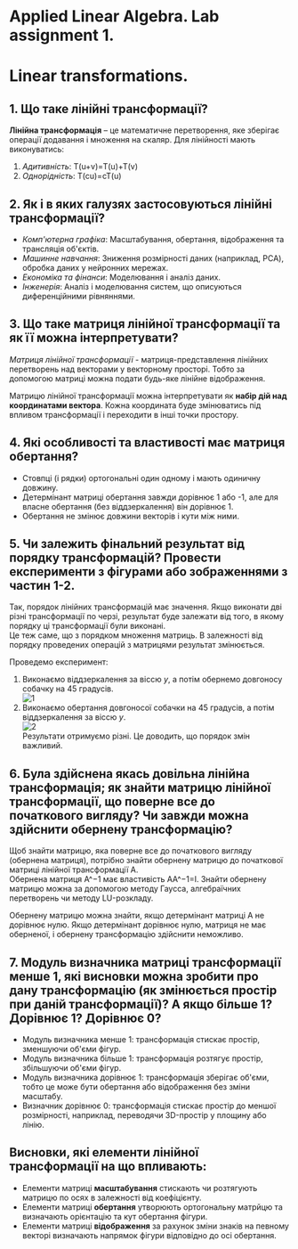 # Applied Linear Algebra. Lab assignment 1.  
# Linear transformations.  
  
## 1. Що таке лінійні трансформації?  
**Лінійна трансформація** – це математичне перетворення, яке зберігає операції додавання і множення на скаляр. Для лінійності мають виконуватись:  
1. *Адитивність*: T(u+v)=T(u)+T(v)  
2. *Однорідність*: T(cu)=cT(u)  
  
## 2. Як і в яких галузях застосовуються лінійні трансформації?  
- *Комп'ютерна графіка*: Масштабування, обертання, відображення та трансляція об'єктів.  
- *Машинне навчання*: Зниження розмірності даних (наприклад, PCA), обробка даних у нейронних мережах.  
- *Економіка та фінанси*: Моделювання і аналіз даних.  
- *Інженерія*: Аналіз і моделювання систем, що описуються диференційними рівняннями.  
  
## 3. Що таке матриця лінійної трансформації та як її можна інтерпретувати?  
*Матриця лінійної трансформації* - матриця-представлення лінійних перетворень над векторами у векторному просторі. Тобто за допомогою матриці можна подати будь-яке лінійне відображення.  
  
Матрицю лінійної трансформації можна інтерпретувати як **набір дій над координатами вектора**. Кожна координата буде змінюватись під впливом трансформації і переходити в інші точки простору.  
  
## 4. Які особливості та властивості має матриця обертання?  
- Стовпці (і рядки) ортогональні один одному і мають одиничну довжину.
- Детермінант матриці обертання завжди дорівнює 1 або -1, але для власне обертання (без віддзеркалення) він дорівнює 1.
- Обертання не змінює довжини векторів і кути між ними.
  
## 5. Чи залежить фінальний результат від порядку трансформацій? Провести експерименти з фігурами або зображеннями з частин 1-2.  
Так, порядок лінійних трансформацій має значення. Якщо виконати дві різні трансформації по черзі, результат буде залежати від того, в якому порядку ці трансформації були виконані.  
Це теж саме, що з порядком множення матриць. В залежності від порядку проведених операцій з матрицями результат змінюється.  
  
Проведемо експеримент:  
1. Виконаємо віддзеркалення за віссю *y*, а потім обернемо довгоносу собачку на 45 градусів.  
![1](https://github.com/kseniiahanziuk/lab-1-applied-linear-algebra-khanziuk/assets/151023627/fe7a7247-7e59-414a-ae14-5e2ad3deca09)
2. Виконаємо обертання довгоносої собачки на 45 градусів, а потім віддзеркалення за віссю *y*.  
![2](https://github.com/kseniiahanziuk/lab-1-applied-linear-algebra-khanziuk/assets/151023627/3f5a8161-04fd-457e-b736-07c687c98bc4)  
Результати отримуємо різні. Це доводить, що порядок змін важливий.  

## 6. Була здійснена якась довільна лінійна трансформація; як знайти матрицю лінійної трансформації, що поверне все до початкового вигляду? Чи завжди можна здійснити обернену трансформацію?  

Щоб знайти матрицю, яка поверне все до початкового вигляду (обернена матриця), потрібно знайти обернену матрицю до початкової матриці лінійної трансформації A.  
Обернена матриця A^−1 має властивість AA^−1=I. Знайти обернену матрицю можна за допомогою методу Гаусса, алгебраїчних перетворень чи методу LU-розкладу.  
  
Обернену матрицю можна знайти, якщо детермінант матриці A не дорівнює нулю. Якщо детермінант дорівнює нулю, матриця не має оберненої, і обернену трансформацію здійснити неможливо.  
  
## 7. Модуль визначника матриці трансформації менше 1, які висновки можна зробити про дану трансформацію (як змінюється простір при даній трансформації)? А якщо більше 1? Дорівнює 1? Дорівнює 0?  
- Модуль визначника менше 1: трансформація стискає простір, зменшуючи об'єми фігур.  
- Модуль визначника більше 1: трансформація розтягує простір, збільшуючи об'єми фігур.  
- Модуль визначника дорівнює 1: трансформація зберігає об'єми, тобто це може бути обертання або відображення без зміни масштабу.  
- Визначник дорівнює 0: трансформація стискає простір до меншої розмірності, наприклад, переводячи 3D-простір у площину або лінію.  
  
  
## Висновки, які елементи лінійної трансформації на що впливають:  
- Елементи матриці **масштабування** стискають чи розтягують матрицю по осях в залежності від коефіцієнту.  
- Елементи матриці **обертання** утворюють ортогональну матрйцю та визначають орієнтацію та кут обертання фігури.  
- Елементи матриці **відображення** за рахунок зміни знаків на певному векторі визначають напрямок фігури відповідно до осі обертання.  
